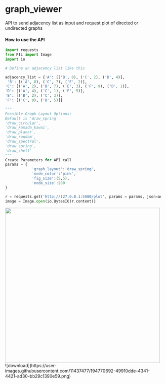 # graph_viewer
API to send adjacency list as input and request plot of directed or undirected graphs

#### How to use the API ####
```python
import requests
from PIL import Image
import io

# Define an adjacency list like this

adjacency_list = {'A': [('B', 8), ('C', 2), ('D', 4)],
 'B': [('A', 8), ('C', 7), ('E', 2)], 
'C': [('A', 2), ('B', 7), ('E', 3), ('F', 9), ('D', 1)], 
'D': [('A', 4), ('C', 1), ('F', 5)], 
'E': [('B', 2), ('C', 3)], 
'F': [('C', 9), ('D', 5)]}

"""
Possible Graph Layout Options:
Default is 'draw_spring' 
'draw_circular', 
'draw_kamada_kawai', 
'draw_planar', 
'draw_random', 
'draw_spectral', 
'draw_spring', 
'draw_shell'
"""
Create Parameters for API call
params = {
            'graph_layout':'draw_spring', 
            'node_color':'pink', 
            'fig_size':(5,5), 
            'node_size':200
}

r = requests.get('http://127.0.0.1:5000/plot', params = params, json=adjacency_list)
image = Image.open(io.BytesIO(r.content))
```
<img src="https://user-images.githubusercontent.com/11437477/194770692-49910dde-4341-4421-ad30-bb29c1390e59.png" width="500" height="500">
![download](https://user-images.githubusercontent.com/11437477/194770692-49910dde-4341-4421-ad30-bb29c1390e59.png)



